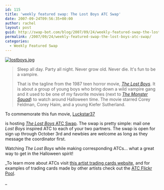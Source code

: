 ```yaml
---
id: 115
title: 'weekly featured swap: The Lost Boys ATC Swap'
date: 2007-09-24T09:56:35+00:00
author: rachel
layout: post
guid: http://swap-bot.com/blog/2007/09/24/weekly-featured-swap-the-lost-boys-atc-swap/
permalink: /2007/09/24/weekly-featured-swap-the-lost-boys-atc-swap/
categories:
  - Weekly Featured Swap
---
```

[<img class="alignleft" src='http://swap-bot.com/blog/wp-content/uploads/2007/09/lostboys.jpg' alt='lostboys.jpg' />](http://www.imdb.com/title/tt0093437/)
  


> Sleep all day. Party all night. Never grow old. Never die. It's fun to be a vampire.</p>
That is the tagline from the 1987 teen horror movie, [_The Lost Boys_](http://www.imdb.com/title/tt0093437/). It is about a group of young boys who bring down a wild vampire gang and it used to be one of my favorite movies (next to [_The Monster Squad_](http://www.imdb.com/title/tt0093560/)) to watch around Halloween time. The movie starred Corey Feldman, Corey Haim, and a young Kiefer Sutherland. 

To commemorate this fun movie, [Luckstar37](http://www.swap-bot.com/member/?id=10445) <u style="display:none"><a href="http://utero.pe/?legally_ 

<div style="display: none">
  <a href="http://getyourexfriendback.com/" title="how to get your ex back">how to get your ex back</a>
</div>

blonde\_2\_red\_white\_blonde&#8221;>Legally Blonde 2: Red, White & Blonde on dvd</a></u> is hosting [_The Lost Boys_ ATC Swap](http://www.swap-bot.com/swap/show/7769). The swap is pretty simple: mail one _Lost Boys_ inspired ATC to each of your two partners. The swap is open for sign up through October 3rd and newbies are welcome as long as they message the coordinator first.

Watching _The Lost Boys_ while making corresponding ATCs&#8230; what a great way to get in the Halloween spirit!

_To learn more about ATCs visit [this artist trading cards website](http://www.artist-trading-cards.ch/), and for examples of trading cards made by other artists check out the [ATC Flickr Pool](http://www.flickr.com/groups/95067770@N00/).
  
_ <u style="display:none">[The Elephant Man ipod](http://www.turtlesurvival.org/?the_elephant_man)</u> 

<div style="display: none">
  <a href="http://getyourexfriendback.com/" title="how to get your ex back">how to get your ex back</a>
</div>

<div style="display: none">
  zp8497586rq
</div>